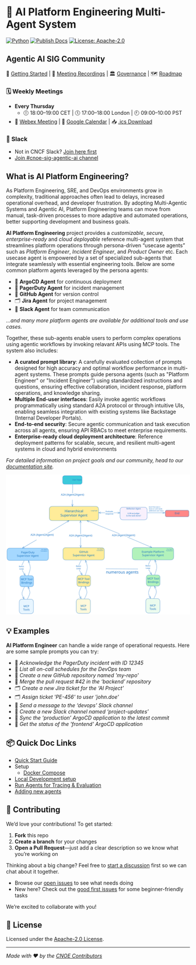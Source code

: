 # 🤖 AI Platform Engineering Multi-Agent System

[![Python](https://img.shields.io/badge/python-3.13%2B-blue?logo=python)](https://www.python.org/)
[![Publish Docs](https://github.com/cnoe-io/ai-platform-engineering/actions/workflows/publish-gh-pages.yml/badge.svg)](https://github.com/cnoe-io/ai-platform-engineering/actions/workflows/publish-gh-pages.yml)
[![License: Apache-2.0](https://img.shields.io/badge/license-Apache--2.0-green)](LICENSE)

## Agentic AI SIG Community

🚀 [Getting Started](https://github.com/cnoe-io/agentic-ai/wiki/Getting%E2%80%90Started) | 🎥 [Meeting Recordings](https://github.com/cnoe-io/agentic-ai/wiki/Meeting-Recordings) | 🏛️ [Governance](https://github.com/cnoe-io/governance/tree/main/sigs/agentic-ai) | 🗺️ [Roadmap](https://github.com/orgs/cnoe-io/projects/9)

### 🗓️ Weekly Meetings

* **Every Thursday**
  * 🕕 18:00–19:00 CET | 🕔 17:00–18:00 London | 🕘 09:00–10:00 PST
* 🔗 [Webex Meeting](https://go.webex.com/meet/cnoe) | 📅 [Google Calendar](https://calendar.google.com/calendar/u/0/embed?src=064a2adfce866ccb02e61663a09f99147f22f06374e7a8994066bdc81e066986@group.calendar.google.com&ctz=America/Los_Angeles) | 📥 [.ics Download](cnoe-agentic-ai-meeting-invite.ics)

### 💬 Slack

* Not in CNCF Slack? [Join here first](https://communityinviter.com/apps/cloud-native/cncf)
* [Join #cnoe-sig-agentic-ai channel](https://cloud-native.slack.com/archives/C08N0AKR52S)

## What is AI Platform Engineering?

As Platform Engineering, SRE, and DevOps environments grow in complexity, traditional approaches often lead to delays, increased operational overhead, and developer frustration. By adopting Multi-Agentic Systems and Agentic AI, Platform Engineering teams can move from manual, task-driven processes to more adaptive and automated operations, better supporting development and business goals.

**AI Platform Engineering** project provides a *customizable*, *secure*, *enterprise-ready* and *cloud deployable* reference multi-agent system that streamlines platform operations through persona-driven “usecase agents” such as _Platform Engineer_, _Incident Engineer_, and _Product Owner_ etc. Each usecase agent is empowered by a set of specialized sub-agents that integrate seamlessly with essential engineering tools. Below are some common platform agents leveraged by the persona agents:

* 🚀 **ArgoCD Agent** for continuous deployment
* 🚨 **PagerDuty Agent** for incident management
* 🐙 **GitHub Agent** for version control
* 🗂️ **Jira Agent** for project management
* 💬 **Slack Agent** for team communication

*...and many more platform agents are available for additional tools and use cases.*

Together, these sub-agents enable users to perform complex operations using agentic workflows by invoking relavant APIs using MCP tools. The system also includes:

* **A curated prompt library**: A carefully evaluated collection of prompts designed for high accuracy and optimal workflow performance in multi-agent systems. These prompts guide persona agents (such as "Platform Engineer" or "Incident Engineer") using standardized instructions and questions, ensuring effective collaboration, incident response, platform operations, and knowledge sharing.
* **Multiple End-user interfaces**: Easily invoke agentic workflows programmatically using standard A2A protocol or through intuitive UIs, enabling seamless integration with existing systems like Backstage (Internal Developer Portals).
* **End-to-end security**: Secure agentic communication and task execution across all agents, ensuring API RBACs to meet enterprise requirements.
* **Enterprise-ready cloud deployment architecture**: Reference deployment patterns for scalable, secure, and resilient multi-agent systems in cloud and hybrid environments

*For detailed information on project goals and our community, head to our [documentation site](https://cnoe-io.github.io/ai-platform-engineering/).*

![](docs/docs/architecture/images/mas_architecture.svg)

## 💡 Examples

**AI Platform Engineer** can handle a wide range of operational requests. Here are some sample prompts you can try:

* 🚨 *Acknowledge the PagerDuty incident with ID 12345*
* 🚨 *List all on-call schedules for the DevOps team*
* 🐙 *Create a new GitHub repository named 'my-repo'*
* 🐙 *Merge the pull request #42 in the ‘backend’ repository*
* 🗂️ *Create a new Jira ticket for the ‘AI Project’*
* 🗂️ *Assign ticket 'PE-456' to user 'john.doe'*
* 💬 *Send a message to the ‘devops’ Slack channel*
* 💬 *Create a new Slack channel named ‘project-updates’*
* 🚀 *Sync the ‘production’ ArgoCD application to the latest commit*
* 🚀 *Get the status of the 'frontend' ArgoCD application*

## 📦 Quick Doc Links

- [Quick Start Guide](https://cnoe-io.github.io/ai-platform-engineering/getting-started/quick-start)
- Setup
    - [Docker Compose](https://cnoe-io.github.io/ai-platform-engineering/getting-started/docker-compose/setup)
- [Local Development setup](https://cnoe-io.github.io/ai-platform-engineering/getting-started/local-development)
- [Run Agents for Tracing & Evaluation](https://cnoe-io.github.io/ai-platform-engineering/getting-started/local-development#-run-agents-for-tracing--evaluation)
- [Adding new agents](https://cnoe-io.github.io/ai-platform-engineering/getting-started/local-development#%EF%B8%8F-adding-new-agents)

## 🤝 Contributing

We’d love your contributions! To get started:

1. **Fork** this repo
2. **Create a branch** for your changes
3. **Open a Pull Request**—just add a clear description so we know what you’re working on

Thinking about a big change? Feel free to [start a discussion](https://github.com/cnoe-io/ai-platform-engineering/discussions) first so we can chat about it together.

* Browse our [open issues](https://github.com/cnoe-io/ai-platform-engineering/issues) to see what needs doing
* New here? Check out the [good first issues](https://github.com/cnoe-io/ai-platform-engineering/issues?q=is%3Aissue%20state%3Aopen%20label%3A%22good%20first%20issue%22) for some beginner-friendly tasks

We’re excited to collaborate with you!

## 📄 License

Licensed under the [Apache-2.0 License](LICENSE).

---

*Made with ❤️ by the [CNOE Contributors](https://cnoe.io/)*
